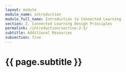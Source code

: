 ```yaml
---
layout: module
module_name: introduction
module_full_name: Introduction to Connected Learning
section: 2. Connected Learning Design Principles
permalink: /introduction/section-2-5/
subtitle: Additional Resources
subsection: five
---
```


# {{ page.subtitle }}
